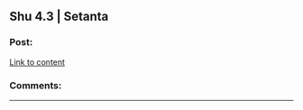 ## Shu 4.3 | Setanta

### Post:

[Link to content](https://setantaworm.wordpress.com/2015/12/14/shu-4-3/)

### Comments:

---

